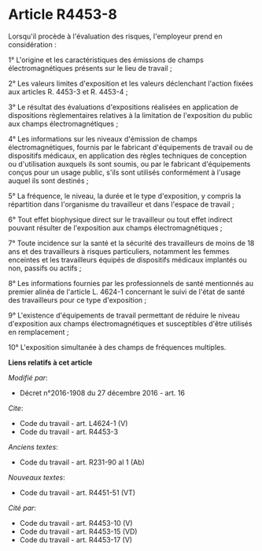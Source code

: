 # Article R4453-8

Lorsqu'il procède à l'évaluation des risques, l'employeur prend en considération : 

1° L'origine et les caractéristiques des émissions de champs électromagnétiques présents sur le lieu de travail ; 

2° Les valeurs limites d'exposition et les valeurs déclenchant l'action fixées aux articles R. 4453-3 et R. 4453-4 ; 

3° Le résultat des évaluations d'expositions réalisées en application de dispositions règlementaires relatives à la
limitation de l'exposition du public aux champs électromagnétiques ; 

4° Les informations sur les niveaux d'émission de champs électromagnétiques, fournis par le fabricant d'équipements de
travail ou de dispositifs médicaux, en application des règles techniques de conception ou d'utilisation auxquels ils sont
soumis, ou par le fabricant d'équipements conçus pour un usage public, s'ils sont utilisés conformément à l'usage auquel ils
sont destinés ; 

5° La fréquence, le niveau, la durée et le type d'exposition, y compris la répartition dans l'organisme du travailleur et
dans l'espace de travail ; 

6° Tout effet biophysique direct sur le travailleur ou tout effet indirect pouvant résulter de l'exposition aux champs
électromagnétiques ; 

7° Toute incidence sur la santé et la sécurité des travailleurs de moins de 18 ans et des travailleurs à risques
particuliers, notamment les femmes enceintes et les travailleurs équipés de dispositifs médicaux implantés ou non, passifs ou
actifs ; 

8° Les informations fournies par les professionnels de santé mentionnés au premier alinéa de l'article L. 4624-1 concernant
le suivi de l'état de santé des travailleurs pour ce type d'exposition ; 

9° L'existence d'équipements de travail permettant de réduire le niveau d'exposition aux champs électromagnétiques et
susceptibles d'être utilisés en remplacement ; 

10° L'exposition simultanée à des champs de fréquences multiples.

**Liens relatifs à cet article**

_Modifié par_:

  - Décret n°2016-1908 du 27 décembre 2016 - art. 16

_Cite_:

  - Code du travail - art. L4624-1 (V)
  - Code du travail - art. R4453-3

_Anciens textes_:

  - Code du travail - art. R231-90 al 1 (Ab)

_Nouveaux textes_:

  - Code du travail - art. R4451-51 (VT)

_Cité par_:

  - Code du travail - art. R4453-10 (V)
  - Code du travail - art. R4453-15 (VD)
  - Code du travail - art. R4453-17 (V)
